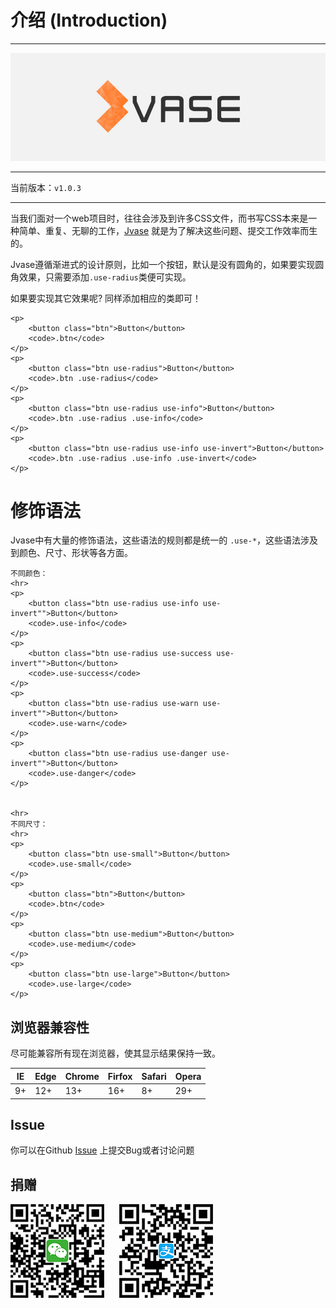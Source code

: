 # 介绍 (Introduction)
***

![Jvase](https://raw.githubusercontent.com/focci/asset/master/img/jvase/logo/logo-bgc.jpg)

***
当前版本：`v1.0.3`
***

当我们面对一个web项目时，往往会涉及到许多CSS文件，而书写CSS本来是一种简单、重复、无聊的工作，[Jvase](http://jvase.com) 就是为了解决这些问题、提交工作效率而生的。

Jvase遵循渐进式的设计原则，比如一个按钮，默认是没有圆角的，如果要实现圆角效果，只需要添加`.use-radius`类便可实现。

如果要实现其它效果呢? 同样添加相应的类即可！

```
<p>
    <button class="btn">Button</button>
    <code>.btn</code>
</p>
<p>
    <button class="btn use-radius">Button</button>
    <code>.btn .use-radius</code>
</p>
<p>
    <button class="btn use-radius use-info">Button</button>
    <code>.btn .use-radius .use-info</code>
</p>
<p>
    <button class="btn use-radius use-info use-invert">Button</button>
    <code>.btn .use-radius .use-info .use-invert</code>
</p>
```

# 修饰语法

Jvase中有大量的修饰语法，这些语法的规则都是统一的 `.use-*`，这些语法涉及到颜色、尺寸、形状等各方面。

```
不同颜色：
<hr>
<p>
    <button class="btn use-radius use-info use-invert"">Button</button>
    <code>.use-info</code>
</p>
<p>
    <button class="btn use-radius use-success use-invert"">Button</button>
    <code>.use-success</code>
</p>
<p>
    <button class="btn use-radius use-warn use-invert"">Button</button>
    <code>.use-warn</code>
</p>
<p>
    <button class="btn use-radius use-danger use-invert"">Button</button>
    <code>.use-danger</code>
</p>


<hr>
不同尺寸：
<hr>
<p>
    <button class="btn use-small">Button</button>
    <code>.use-small</code>
</p>
<p>
    <button class="btn">Button</button>
    <code>.btn</code>
</p>
<p>
    <button class="btn use-medium">Button</button>
    <code>.use-medium</code>
</p>
<p>
    <button class="btn use-large">Button</button>
    <code>.use-large</code>
</p>
```

## 浏览器兼容性
尽可能兼容所有现在浏览器，使其显示结果保持一致。

|IE     |Edge   |Chrome |Firfox |Safari |Opera  |
|-------|-------|-------|-------|-------|-------|
|9+     |12+    |13+    |16+    |8+     |29+    |


## Issue
你可以在Github [Issue](https://github.com/focci/jvase/issues) 上提交Bug或者讨论问题

## 捐赠
![Wechat](https://raw.githubusercontent.com/focci/asset/master/pay/wechat.jpg)
&nbsp;&nbsp;&nbsp;&nbsp;
![Alipay](https://raw.githubusercontent.com/focci/asset/master/pay/alipay.jpg)